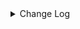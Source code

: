<details><summary> Change Log </summary>

| Change | Commit | Version |
| --- | --- | --- |
|[Fix][connector-http] fix parsing httpjson, the number of two fields is inconsistent with the import failure (#9103)|https://github.com/apache/seatunnel/commit/c8ade098ee|2.3.12|
|[Fix][Connector-HTTP] Add default content-type when user not set (#9497)|https://github.com/apache/seatunnel/commit/8da0a78c1d|2.3.12|
|[Bug][connector-http] Fix paging request running infinitely (#9504)|https://github.com/apache/seatunnel/commit/1844e04c97|2.3.12|
|[Bug] [seatunnel-connector-http-base] An NPE (NullPointerException) will occur when the pageField is null  (#9498)|https://github.com/apache/seatunnel/commit/b898a3225c|2.3.12|
|[Fix][Connector-Http] fix Invalid mime type (#9363)|https://github.com/apache/seatunnel/commit/4d7d765a26|2.3.12|
|[Feature][http-Sink] Implementing http batch writes (#9292)|https://github.com/apache/seatunnel/commit/04ee8aca04|2.3.11|
|[Feature][connector-http] Parameters support placeholder replacement (#9184)|https://github.com/apache/seatunnel/commit/8617014edc|2.3.11|
|[Improve][Connector-V2][Http] Supports Cursor-based Pagination (#9109) (#9138)|https://github.com/apache/seatunnel/commit/879b1e2d5b|2.3.11|
|[improve] http connector options (#8969)|https://github.com/apache/seatunnel/commit/63ff9f910a|2.3.10|
|[Fix][connector-http] fix when post have param (#8434)|https://github.com/apache/seatunnel/commit/c1b2675ab0|2.3.10|
|[Improve] restruct connector common options (#8634)|https://github.com/apache/seatunnel/commit/f3499a6eeb|2.3.10|
|[Improve][dist]add shade check rule (#8136)|https://github.com/apache/seatunnel/commit/51ef800016|2.3.9|
|[Feature][Connector-V2] Add prometheus source and sink (#7265)|https://github.com/apache/seatunnel/commit/dde6f9fcbd|2.3.9|
|[Feature][Restapi] Allow metrics information to be associated to logical plan nodes (#7786)|https://github.com/apache/seatunnel/commit/6b7c53d03c|2.3.9|
|[Fix][Connector-V2] Fix http source can not read streaming (#7703)|https://github.com/apache/seatunnel/commit/a0ffa7ba02|2.3.8|
|[Feature][Connector-V2] Suport choose the start page in http paging (#7180)|https://github.com/apache/seatunnel/commit/ed15f0dcf9|2.3.8|
|[Improve][Connector] Add multi-table sink option check (#7360)|https://github.com/apache/seatunnel/commit/2489f6446b|2.3.7|
|[Improve][API] Make sure the table name in TablePath not be null (#7252)|https://github.com/apache/seatunnel/commit/764d8b0bc8|2.3.7|
|[Feature][Core] Support using upstream table placeholders in sink options and auto replacement (#7131)|https://github.com/apache/seatunnel/commit/c4ca74122c|2.3.6|
|[Feature][Kafka] Support multi-table source read  (#5992)|https://github.com/apache/seatunnel/commit/60104602d1|2.3.6|
|[Improve][CDC] Close idle subtasks gorup(reader/writer) in increment phase (#6526)|https://github.com/apache/seatunnel/commit/454c339b9c|2.3.6|
|Fix HttpSource bug (#6824)|https://github.com/apache/seatunnel/commit/c3ab84caa4|2.3.6|
|[Hotfix] fix http source can not read yyyy-MM-dd HH:mm:ss format bug &amp; Improve DateTime Utils (#6601)|https://github.com/apache/seatunnel/commit/19888e7969|2.3.5|
|[Improve][Connector-V2]Support multi-table sink feature for httpsink (#6316)|https://github.com/apache/seatunnel/commit/e6c51a95c7|2.3.5|
|[Improve][HttpConnector]Increase custom configuration timeout. (#6223)|https://github.com/apache/seatunnel/commit/fa5b7d3d83|2.3.4|
|[Feature][Core] Upgrade flink source translation (#5100)|https://github.com/apache/seatunnel/commit/5aabb14a94|2.3.4|
|[BUG][Connector-V2][Http] fix bug http config no schema option and improve e2e test add case (#5939)|https://github.com/apache/seatunnel/commit/8a71b9e072|2.3.4|
|[Feature][Connector-V2] Support TableSourceFactory/TableSinkFactory on redis  (#5901)|https://github.com/apache/seatunnel/commit/e84dcb8c10|2.3.4|
|[Feature][Connector-V2] Support TableSourceFactory/TableSinkFactory on http (#5816)|https://github.com/apache/seatunnel/commit/6f49ec6ead|2.3.4|
|[Improve][Common] Introduce new error define rule (#5793)|https://github.com/apache/seatunnel/commit/9d1b2582b2|2.3.4|
|[Feature][Transform] add JsonPath transform (#5632)|https://github.com/apache/seatunnel/commit/d908f0af40|2.3.4|
|[Improve] Remove use `SeaTunnelSink::getConsumedType` method and mark it as deprecated (#5755)|https://github.com/apache/seatunnel/commit/8de7408100|2.3.4|
|[Feature][Connector-V2] HTTP supports page increase #5477 (#5561)|https://github.com/apache/seatunnel/commit/bb180b2988|2.3.4|
|[improve][Connector-V2][http] improve http e2e test  (#5655)|https://github.com/apache/seatunnel/commit/f5867adcaa|2.3.4|
|Support config column/primaryKey/constraintKey in schema (#5564)|https://github.com/apache/seatunnel/commit/eac76b4e50|2.3.4|
|[BUG][Connector-V2][http] fix httpheader cover (#5446)|https://github.com/apache/seatunnel/commit/cdd8e0a65e|2.3.4|
|[Feature][Connector][Http] Support multi-line text splits (#4698)|https://github.com/apache/seatunnel/commit/6a524981cb|2.3.2|
|Merge branch &#x27;dev&#x27; into merge/cdc|https://github.com/apache/seatunnel/commit/4324ee1912|2.3.1|
|[Improve][Project] Code format with spotless plugin.|https://github.com/apache/seatunnel/commit/423b583038|2.3.1|
|[Feature][Connector-V2][Github] Adding Github Source Connector (#4155)|https://github.com/apache/seatunnel/commit/49d9172b10|2.3.1|
|[improve][api] Refactoring schema parse (#4157)|https://github.com/apache/seatunnel/commit/b2f573a13e|2.3.1|
|[Improve][build] Give the maven module a human readable name (#4114)|https://github.com/apache/seatunnel/commit/d7cd601051|2.3.1|
|[Improve][Project] Code format with spotless plugin. (#4101)|https://github.com/apache/seatunnel/commit/a2ab166561|2.3.1|
|[Feature][Connector-V2][Persistiq]Add Persistiq source connector (#3460)|https://github.com/apache/seatunnel/commit/aec3912edf|2.3.1|
|[Feature][Connector] add get source method to all source connector (#3846)|https://github.com/apache/seatunnel/commit/417178fb84|2.3.1|
|[Feature][Connector-V2][Notion] Add Notion source connector (#3470)|https://github.com/apache/seatunnel/commit/46abc6d943|2.3.0|
|[Hotfix] [seatunnel-connectors-v2] [connector-http] fix http json request error (#3629)|https://github.com/apache/seatunnel/commit/54f594d6ca|2.3.0|
|[Improve][Connector-V2][Http]Improve json parse option rule for all http connector (#3627)|https://github.com/apache/seatunnel/commit/589e4161ec|2.3.0|
|[Improve][Connector-V2][OneSignal]Unified exception for OneSignal connector (#3609)|https://github.com/apache/seatunnel/commit/97cce8c255|2.3.0|
|[Feature][Connector-V2][HTTP] Use json-path parsing (#3510)|https://github.com/apache/seatunnel/commit/1807eb6c95|2.3.0|
|[Improve][Connector-V2][Http]Unified exception for http source &amp; sink… (#3594)|https://github.com/apache/seatunnel/commit/d798cd8670|2.3.0|
|[Hotfix][OptionRule] Fix option rule about all connectors (#3592)|https://github.com/apache/seatunnel/commit/226dc6a119|2.3.0|
|[Improve][Connector-V2][MyHours]Unified exception for MyHours connector (#3538)|https://github.com/apache/seatunnel/commit/48ab7c97d5|2.3.0|
|[Improve][Connector-V2][Gitlab] Unified excetion for Gitlab connector and improve optione rule (#3533)|https://github.com/apache/seatunnel/commit/77f68f1eef|2.3.0|
|[Improve][Connector-V2][Klaviyo]Unified exception for Klaviyo connector (#3555)|https://github.com/apache/seatunnel/commit/08f8615078|2.3.0|
|[Feature][Connector-V2][Jira]Add Jira source connector (#3473)|https://github.com/apache/seatunnel/commit/fb40162c07|2.3.0|
|[Improve][Connector-V2][Lemlist] Unified exception for lemlist connector (#3534)|https://github.com/apache/seatunnel/commit/705728ebbb|2.3.0|
|[Feature][Connector V2] add gitlab source connector (#3408)|https://github.com/apache/seatunnel/commit/545595c6d2|2.3.0|
|[Feature][Connector-V2][OneSignal]Add OneSignal source conector (#3454)|https://github.com/apache/seatunnel/commit/b318b3166f|2.3.0|
|[Feature][Connector-V2][Klaviyo]Add Klaviyo source connector (#3443)|https://github.com/apache/seatunnel/commit/fc00a2866b|2.3.0|
|[Feature][Connector-V2][Lemlist]Add Lemlist source connector (#3346)|https://github.com/apache/seatunnel/commit/12d66b4247|2.3.0|
|[HotFix][Core][API] Fix OptionValidation error code (#3439)|https://github.com/apache/seatunnel/commit/ace219f376|2.3.0|
|[Improve][Connector-V2][My Hours]Add http method enum &amp;&amp; Improve My Hours connector option rule (#3390)|https://github.com/apache/seatunnel/commit/a86c9d90f7|2.3.0|
|[Feature][Connector-V2][Http] Add option rules &amp;&amp; Improve Myhours sink connector (#3351)|https://github.com/apache/seatunnel/commit/cc8bb60c83|2.3.0|
|[Feature][Connector-V2][My Hours] Add My Hours Source Connector (#3228)|https://github.com/apache/seatunnel/commit/4104a3e30e|2.3.0|
|[Improve][all] change Log to @Slf4j (#3001)|https://github.com/apache/seatunnel/commit/6016100f12|2.3.0-beta|
|[Bug][format][json] Fix jackson package conflict with spark (#2934)|https://github.com/apache/seatunnel/commit/1a92b8369b|2.3.0-beta|
|[Bug][Connector-V2] Fix wechat sink data serialization (#2856)|https://github.com/apache/seatunnel/commit/3aee11fc16|2.3.0-beta|
|[Improve][Connector-V2] Improve http connector (#2833)|https://github.com/apache/seatunnel/commit/5b3957bc52|2.2.0-beta|
|[DEV][Api] Replace SeaTunnelContext with JobContext and remove singleton pattern (#2706)|https://github.com/apache/seatunnel/commit/cbf82f755c|2.2.0-beta|
|[Improve][build] Improved scope of maven-shade-plugin (#2665)|https://github.com/apache/seatunnel/commit/93bc8bd116|2.2.0-beta|
|[#2606]Dependency management split (#2630)|https://github.com/apache/seatunnel/commit/fc047be69b|2.2.0-beta|
|[chore][connector-common] Rename SeatunnelSchema to SeaTunnelSchema (#2538)|https://github.com/apache/seatunnel/commit/7dc2a27388|2.2.0-beta|
|[Bug][Connector-V2] Fix the bug that set params by mistake (#2511) (#2513)|https://github.com/apache/seatunnel/commit/ead3d68b0e|2.2.0-beta|
|[Improve][Connector-V2] Http source support user-defined schema (#2439)|https://github.com/apache/seatunnel/commit/793933b6b8|2.2.0-beta|
| [Feature][Connector-V2]  Add Enterprise Wechat sink connector (#2412)|https://github.com/apache/seatunnel/commit/3e200e0a38|2.2.0-beta|
|[Improve][Connector-V2] Format SeaTunnelRow use seatunnel-format-json (#2435)|https://github.com/apache/seatunnel/commit/e4e8f7fbff|2.2.0-beta|
|[Improve][Connector-V2] Make the attribute of http-connector from private to protected (#2418)|https://github.com/apache/seatunnel/commit/f3b00ef696|2.2.0-beta|
|[Feature][Connector-V2] Add feishu sink (#2381)|https://github.com/apache/seatunnel/commit/0fec8ca438|2.2.0-beta|
|[Feature][Connector-V2] Add http sink(Webhook) (#2348)|https://github.com/apache/seatunnel/commit/4b7207490a|2.2.0-beta|
|[Improve][Http Connector-V2-Source] Refactor the code and make code more clearly (#2322)|https://github.com/apache/seatunnel/commit/a9a797ad85|2.2.0-beta|
|[Improve][Connector-V2] Fix the log information (#2317)|https://github.com/apache/seatunnel/commit/736983a708|2.2.0-beta|
|[Improve][Connector-V2] Http client provider improve (#2312)|https://github.com/apache/seatunnel/commit/cc950007c8|2.2.0-beta|
|[Improve][Connector-V2] Fix &#x27;Singleton&#x27; word error (#2309)|https://github.com/apache/seatunnel/commit/12ebcb4a0d|2.2.0-beta|
|[api-draft][Optimize] Optimize module name (#2062)|https://github.com/apache/seatunnel/commit/f79e3112b1|2.2.0-beta|

</details>
